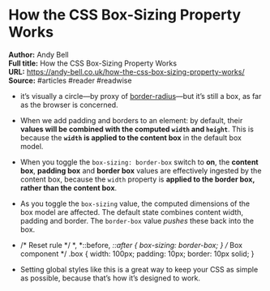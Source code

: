 # How the CSS Box-Sizing Property Works

**Author:** Andy Bell  
**Full title:** How the CSS Box-Sizing Property Works  
**URL:** https://andy-bell.co.uk/how-the-css-box-sizing-property-works/  
**Source:** #articles #reader #readwise

- it’s visually a circle—by proxy of [border-radius](https://css-tricks.com/almanac/properties/b/border-radius/)—but it’s still a box, as far as the browser is concerned. 
   
- When we add padding and borders to an element: by default, their **values will be combined with the computed `width` and `height`**. This is because the **`width` is applied to the content box** in the default box model. 
   
- When you toggle the `box-sizing: border-box` switch to **on**, the **content box**, **padding box** and **border box** values are effectively ingested by the content box, because the `width` property is **applied to the border box, rather than the content box**. 
   
- As you toggle the `box-sizing` value, the computed dimensions of the box model are affected. The default state combines content width, padding and border. The `border-box` value *pushes* these back into the box. 
   
- /* Reset rule */ *, *::before, *::after { box-sizing: border-box; } /* Box component */ .box { width: 100px; padding: 10px; border: 10px solid; } 
   
- Setting global styles like this is a great way to keep your CSS as simple as possible, because that’s how it’s designed to work. 
   
